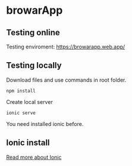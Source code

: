 # browarApp

## Testing online
Testing enviroment: https://browarapp.web.app/

## Testing locally
Download files and use commands in root folder.
```
npm install
```
Create local server
```
ionic serve
```
You need installed ionic before.

## Ionic install
[Read more about Ionic](https://ionicframework.com/docs/intro/cli)
